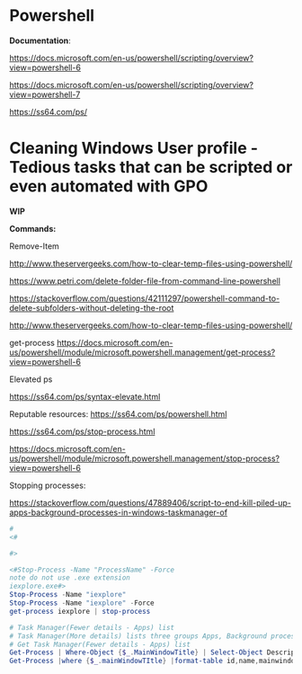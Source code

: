 # Powershell

**Documentation**:

https://docs.microsoft.com/en-us/powershell/scripting/overview?view=powershell-6

https://docs.microsoft.com/en-us/powershell/scripting/overview?view=powershell-7

https://ss64.com/ps/

# Cleaning Windows User profile - Tedious tasks that can be scripted or even automated with GPO

**WIP**

**Commands:**

Remove-Item

http://www.theservergeeks.com/how-to-clear-temp-files-using-powershell/

https://www.petri.com/delete-folder-file-from-command-line-powershell

https://stackoverflow.com/questions/42111297/powershell-command-to-delete-subfolders-without-deleting-the-root

http://www.theservergeeks.com/how-to-clear-temp-files-using-powershell/

get-process
https://docs.microsoft.com/en-us/powershell/module/microsoft.powershell.management/get-process?view=powershell-6

Elevated ps

https://ss64.com/ps/syntax-elevate.html

Reputable resources:
https://ss64.com/ps/powershell.html

https://ss64.com/ps/stop-process.html

https://docs.microsoft.com/en-us/powershell/module/microsoft.powershell.management/stop-process?view=powershell-6

Stopping processes:

https://stackoverflow.com/questions/47889406/script-to-end-kill-piled-up-apps-background-processes-in-windows-taskmanager-of



```powershell
#
<#

#>

<#Stop-Process -Name "ProcessName" -Force
note do not use .exe extension
iexplore.exe#>
Stop-Process -Name "iexplore" 
Stop-Process -Name "iexplore" -Force
get-process iexplore | stop-process

# Task Manager(Fewer details - Apps) list
# Task Manager(More details) lists three groups Apps, Background processes, Windows processes
# Get Task Manager(Fewer details - Apps) list
Get-Process | Where-Object {$_.MainWindowTitle} | Select-Object Description | stop-process
Get-Process |where {$_.mainWindowTItle} |format-table id,name,mainwindowtitle –AutoSize
```


